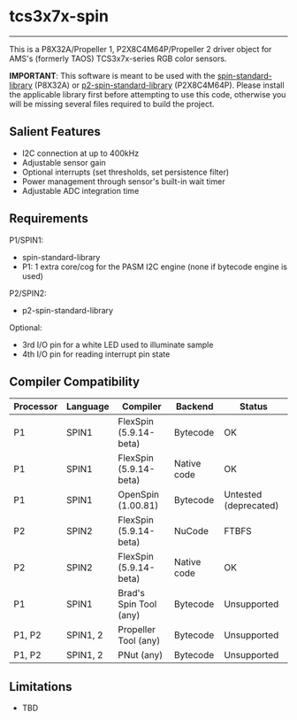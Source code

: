 # tcs3x7x-spin
--------------

This is a P8X32A/Propeller 1, P2X8C4M64P/Propeller 2 driver object for AMS's (formerly TAOS) TCS3x7x-series RGB color sensors.

**IMPORTANT**: This software is meant to be used with the [spin-standard-library](https://github.com/avsa242/spin-standard-library) (P8X32A) or [p2-spin-standard-library](https://github.com/avsa242/p2-spin-standard-library) (P2X8C4M64P). Please install the applicable library first before attempting to use this code, otherwise you will be missing several files required to build the project.

## Salient Features

* I2C connection at up to 400kHz
* Adjustable sensor gain
* Optional interrupts (set thresholds, set persistence filter)
* Power management through sensor's built-in wait timer
* Adjustable ADC integration time

## Requirements

P1/SPIN1:
* spin-standard-library
* P1: 1 extra core/cog for the PASM I2C engine (none if bytecode engine is used)

P2/SPIN2:
* p2-spin-standard-library

Optional:
* 3rd I/O pin for a white LED used to illuminate sample
* 4th I/O pin for reading interrupt pin state

## Compiler Compatibility

| Processor | Language | Compiler               | Backend     | Status                |
|-----------|----------|------------------------|-------------|-----------------------|
| P1        | SPIN1    | FlexSpin (5.9.14-beta) | Bytecode    | OK                    |
| P1        | SPIN1    | FlexSpin (5.9.14-beta) | Native code | OK                    |
| P1        | SPIN1    | OpenSpin (1.00.81)     | Bytecode    | Untested (deprecated) |
| P2        | SPIN2    | FlexSpin (5.9.14-beta) | NuCode      | FTBFS                 |
| P2        | SPIN2    | FlexSpin (5.9.14-beta) | Native code | OK                    |
| P1        | SPIN1    | Brad's Spin Tool (any) | Bytecode    | Unsupported           |
| P1, P2    | SPIN1, 2 | Propeller Tool (any)   | Bytecode    | Unsupported           |
| P1, P2    | SPIN1, 2 | PNut (any)             | Bytecode    | Unsupported           |

## Limitations

* TBD

